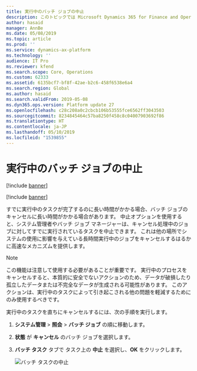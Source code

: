 ```yaml
---
title: 実行中のバッチ ジョブの中止
description: このトピックでは Microsoft Dynamics 365 for Finance and Operations で実行中のバッチ ジョブをキャンセルする方法について説明します。
author: hasaid
manager: AnnBe
ms.date: 05/08/2019
ms.topic: article
ms.prod: ''
ms.service: dynamics-ax-platform
ms.technology: ''
audience: IT Pro
ms.reviewer: kfend
ms.search.scope: Core, Operations
ms.custom: 62333
ms.assetid: 6135bcf7-bf8f-42ae-b2c6-458f6538e6a4
ms.search.region: Global
ms.author: hasaid
ms.search.validFrom: 2019-05-08
ms.dyn365.ops.version: Platform update 27
ms.openlocfilehash: c28c208a0c2cbcb106b53555fce6562ff3043503
ms.sourcegitcommit: 8234845464c57ba8250f458c8c04007903692f86
ms.translationtype: HT
ms.contentlocale: ja-JP
ms.lasthandoff: 05/10/2019
ms.locfileid: "1539855"
---
```

# <a name="abort-an-executing-batch-job"></a>実行中のバッチ ジョブの中止
[!include [banner](../includes/banner.md)]

[!include [banner](../includes/preview-banner.md)]

すでに実行中のタスクが完了するのに長い時間がかかる場合、バッチ ジョブのキャンセルに長い時間がかかる場合があります。 中止オプションを使用すると、システム管理者やバッチ ジョブ マネージャーは、キャンセル処理中のジョブに対してすでに実行されているタスクを中止できます。 これは他の場所でシステムの使用に影響を与えている長時間実行中のジョブをキャンセルするはるかに高速なメカニズムを提供します。

>[!NOTE]
> この機能は注意して使用する必要があることが重要です。 実行中のプロセスをキャンセルすると、本質的に安全でないアクションのため、データが破損したり孤立したデータまたは不完全なデータが生成される可能性があります。 このアクションは、実行中のタスクによって引き起こされる他の問題を軽減するためにのみ使用するべきです。

実行中のタスクを直ちにキャンセルするには、次の手順を実行します。

1. **システム管理** \> **照会** \> **バッチ ジョブ** の順に移動します。
2. **状態** が **キャンセル** のバッチ ジョブを選択します。
3. **バッチ タスク** タブで タスク上の **中止** を選択し、**OK** をクリックします。

    ![バッチ タスクの中止](./media/batch-abort.PNG) 
